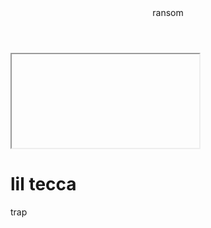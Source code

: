 <body>
<header>ransom</header>
<iframe><iframe width="560" height="315" src="https://www.youtube.com/embed/fcWr1Bd0Vuk?si=njd9Xz-A_E9SEpBW" title="YouTube video player" frameborder="0" allow="accelerometer; autoplay; clipboard-write; encrypted-media; gyroscope; picture-in-picture; web-share" referrerpolicy="strict-origin-when-cross-origin" allowfullscreen></iframe>
<h1>lil tecca </h1>
<P>trap</P>
</body>
